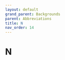 ```yaml
---
layout: default
grand_parent: Backgrounds
parent: Abbreviations
title: N
nav_order: 14
---
```


# N
